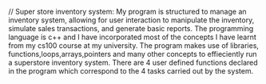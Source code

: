 // Super store inventory system:
My program is structured to manage an inventory system, allowing for user interaction to manipulate the inventory, simulate sales transactions, and generate basic reports.
The programming language is c++ and I have incorporated most of the concepts I have learnt from my cs100 course at my university. The program makes use of libraries, functions,loops,arrays,pointers and many other concepts to effieciently run a superstore inventory system. 
There are 4 user defined functions declared in the program which correspond to the 4 tasks carried out by the system. 


